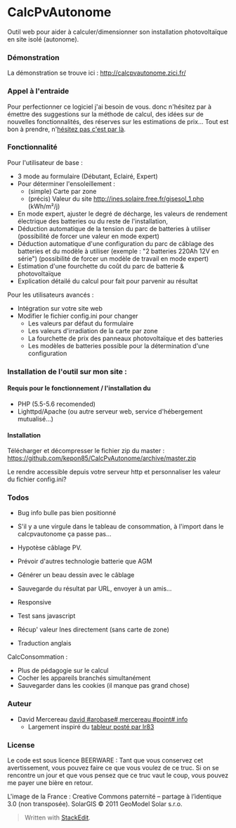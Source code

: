 # CalcPvAutonome

Outil web pour aider à calculer/dimensionner son installation photovoltaïque en site isolé (autonome). 
 
### Démonstration

La démonstration se trouve ici : http://calcpvautonome.zici.fr/ 

### Appel à l'entraide

Pour perfectionner ce logiciel j'ai besoin de vous. donc n'hésitez par à émettre des suggestions sur la méthode de calcul, des idées sur de nouvelles fonctionnalités, des réserves sur les estimations de prix... Tout est bon à prendre, n'[hésitez pas c'est par là](http://david.mercereau.info/contact/).

### Fonctionnalité 

Pour l'utilisateur de base :

  - 3 mode au formulaire (Débutant, Eclairé, Expert)
  - Pour déterminer l'ensoleillement : 
	- (simple) Carte par zone
	- (précis) Valeur du site http://ines.solaire.free.fr/gisesol_1.php (kWh/m²/j)
  - En mode expert, ajuster le degré de décharge, les valeurs de rendement électrique des batteries ou du reste de l'installation, 
  - Déduction automatique de la tension du parc de batteries à utiliser (possibilité de forcer une valeur en mode expert)
  - Déduction automatique d'une configuration du parc de câblage des batteries et du modèle à utiliser (exemple : "2 batteries 220Ah 12V en série") (possibilité de forcer un modèle de travail en mode expert)
  - Estimation d'une fourchette du coût du parc de batterie & photovoltaïque 
  - Explication détailé du calcul pour fait pour parvenir au résultat

Pour les utilisateurs avancés : 

  - Intégration sur votre site web
  - Modifier le fichier config.ini pour changer
	- Les valeurs par défaut du formulaire
	- Les valeurs d'irradiation de la carte par zone
	- La fourchette de prix des panneaux photovoltaïque et des batteries
	- Les modèles de batteries possible pour la détermination d'une configuration

### Installation de l'outil sur mon site :

#### Requis pour le fonctionnement / l'installation du 

  * PHP (5.5-5.6 recomended)
  * Lighttpd/Apache (ou autre serveur web, service d'hébergement mutualisé...)

#### Installation

Télécharger et décompresser le fichier zip du master : https://github.com/kepon85/CalcPvAutonome/archive/master.zip

Le rendre accessible depuis votre serveur http et personnaliser les valeur du fichier config.ini?

### Todos

 - Bug info bulle pas bien positionné
 - S'il y a une virgule dans le tableau de consommation, à l'import dans le calcpvautonome ça passe pas...
 
 - Hypotèse câblage PV. 
 - Prévoir d'autres technologie batterie que AGM
 - Générer un beau dessin avec le câblage
 - Sauvegarde du résultat par URL, envoyer à un amis...
 - Responsive
 - Test sans javascript
 - Récup' valeur Ines directement (sans carte de zone)
 - Traduction anglais
 
CalcConsommation : 
 - Plus de pédagogie sur le calcul
 - Cocher les appareils branchés simultanément
 - Sauvegarder dans les cookies (il manque pas grand chose)
 
### Auteur

  - David Mercereau [david #arobase# mercereau #point# info](http://david.mercereau.info/contact/)
	  - Largement inspiré du [tableur posté par lr83](http://forum-photovoltaique.fr/viewtopic.php?p=403856#p403837)

### License

Le code est sous licence BEERWARE : Tant que vous conservez cet avertissement, vous pouvez faire ce que vous voulez de ce truc. Si on se rencontre un jour et que vous pensez que ce truc vaut le coup, vous pouvez me payer une bière en retour. 

L'image de la France : Creative Commons paternité – partage à l’identique 3.0 (non transposée). SolarGIS © 2011 GeoModel Solar s.r.o.

> Written with [StackEdit](https://stackedit.io/).



